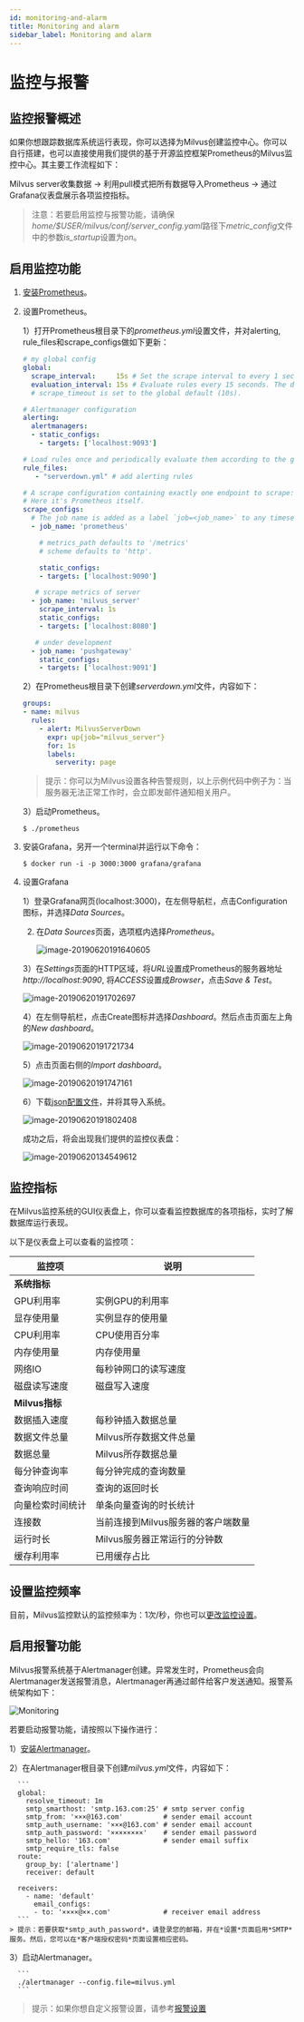 ```yaml
---
id: monitoring-and-alarm
title: Monitoring and alarm
sidebar_label: Monitoring and alarm
---
```


# 监控与报警

## 监控报警概述
如果你想跟踪数据库系统运行表现，你可以选择为Milvus创建监控中心。你可以自行搭建，也可以直接使用我们提供的基于开源监控框架Prometheus的Milvus监控中心。其主要工作流程如下：

Milvus server收集数据 -> 利用pull模式把所有数据导入Prometheus -> 通过Grafana仪表盘展示各项监控指标。

> 注意：若要启用监控与报警功能，请确保*home/$USER/milvus/conf/server_config.yaml*路径下*metric_config*文件中的参数*is_startup*设置为*on*。

## 启用监控功能

1. [安装Prometheus](https://prometheus.io/download/#prometheus)。

2. 设置Prometheus。

   1）打开Prometheus根目录下的*prometheus.yml*设置文件，并对alerting, rule_files和scrape_configs做如下更新：
   
      ```yaml
      # my global config
      global:
        scrape_interval:     15s # Set the scrape interval to every 1 seconds. Default is every 1 minute.
        evaluation_interval: 15s # Evaluate rules every 15 seconds. The default is every 1 minute.
        # scrape_timeout is set to the global default (10s).

      # Alertmanager configuration
      alerting:
        alertmanagers:
        - static_configs:
          - targets: ['localhost:9093']

      # Load rules once and periodically evaluate them according to the global 'evaluation_interval'.
      rule_files:
         - "serverdown.yml" # add alerting rules

      # A scrape configuration containing exactly one endpoint to scrape:
      # Here it's Prometheus itself.
      scrape_configs:
        # The job name is added as a label `job=<job_name>` to any timeseries scraped from this config.
        - job_name: 'prometheus'

          # metrics_path defaults to '/metrics'
          # scheme defaults to 'http'.

          static_configs:
          - targets: ['localhost:9090']

  	     # scrape metrics of server
        - job_name: 'milvus_server'
          scrape_interval: 1s
          static_configs:
          - targets: ['localhost:8080']

  	     # under development
        - job_name: 'pushgateway'
          static_configs:
          - targets: ['localhost:9091']
      ```

   2）在Prometheus根目录下创建*serverdown.yml*文件，内容如下：

      ```yaml
      groups:
      - name: milvus
        rules:
          - alert: MilvusServerDown
            expr: up{job="milvus_server"}
            for: 1s
            labels:
              serverity: page
      ```
      > 提示：你可以为Milvus设置各种告警规则，以上示例代码中例子为：当服务器无法正常工作时，会立即发邮件通知相关用户。

   3）启动Prometheus。
      ```
      $ ./prometheus
      ```

3. 安装Grafana，另开一个terminal并运行以下命令：
   
      ```
      $ docker run -i -p 3000:3000 grafana/grafana
      ```
4. 设置Grafana
   
   1）登录Grafana网页(localhost:3000)，在左侧导航栏，点击Configuration图标，并选择*Data Sources*。
   
   2) 在*Data Sources*页面，选项框内选择*Prometheus*。
   
      ![image-20190620191640605](assets/datasource.png)
   
   3）在*Settings*页面的HTTP区域，将*URL*设置成Prometheus的服务器地址*http://localhost:9090*, 将*ACCESS*设置成*Browser*，点击*Save & Test*。
   
      ![image-20190620191702697](assets/settings.png)
   
   4）在左侧导航栏，点击Create图标并选择*Dashboard*。然后点击页面左上角的*New dashboard*。
   
      ![image-20190620191721734](assets/dashboard.png)
   
   5）点击页面右侧的*Import dashboard*。
   
      ![image-20190620191747161](assets/importdashboard.png)
   
   6）下载[json配置文件](assets/dashboard.json)，并将其导入系统。
   
      ![image-20190620191802408](assets/importjson.png)

   成功之后，将会出现我们提供的监控仪表盘：
   
   ![image-20190620134549612](assets/prometheus.png)


## 监控指标
在Milvus监控系统的GUI仪表盘上，你可以查看监控数据库的各项指标，实时了解数据库运行表现。

以下是仪表盘上可以查看的监控项：

|    监控项       |      说明                        |
|----------------|----------------------------------|
| **系统指标**    |                                  |
| GPU利用率       |    实例GPU的利用率                |
| 显存使用量      |    实例显存的使用量                |
| CPU利用率       |    CPU使用百分率                  |
| 内存使用量      |     内存使用量                     |
| 网络IO          |    每秒钟网口的读写速度            |
| 磁盘读写速度     |    磁盘写入速度                   |
| **Milvus指标**  |                                  |
| 数据插入速度     |         每秒钟插入数据总量        |
| 数据文件总量     |       Milvus所存数据文件总量      |
| 数据总量        |Milvus所存数据总量                 |
| 每分钟查询率    |  每分钟完成的查询数量              |
| 查询响应时间     |      查询的返回时长               |
| 向量检索时间统计  |    单条向量查询的时长统计         |
| 连接数          |  当前连接到Milvus服务器的客户端数量 |
| 运行时长        |   Milvus服务器正常运行的分钟数      |
| 缓存利用率       |    已用缓存占比                   |

## 设置监控频率
目前，Milvus监控默认的监控频率为：1次/秒，你也可以[更改监控设置](https://prometheus.io/docs/prometheus/latest/configuration/configuration/)。


## 启用报警功能
Milvus报警系统基于Alertmanager创建。异常发生时，Prometheus会向Alertmanager发送报警消息，Alertmanager再通过邮件给客户发送通知。报警系统架构如下：

![Monitoring](assets/Monitoring.png)

若要启动报警功能，请按照以下操作进行：

   1）[安装Alertmanager](prometheus.io/download/#alertmanager)。

   2）在Alertmanager根目录下创建*milvus.yml*文件，内容如下：

      ```
      global:
        resolve_timeout: 1m
        smtp_smarthost: 'smtp.163.com:25' # smtp server config
        smtp_from: '×××@163.com'          # sender email account
        smtp_auth_username: '×××@163.com' # sender email account
        smtp_auth_password: '××××××××'    # sender email password
        smtp_hello: '163.com'             # sender email suffix
        smtp_require_tls: false
      route:
        group_by: ['alertname']
        receiver: default
    
      receivers:
        - name: 'default'
          email_configs:
          - to: '××××@××.com'             # receiver email address
      ```
    > 提示：若要获取*smtp_auth_password*，请登录您的邮箱，并在*设置*页面启用*SMTP*服务。然后，您可以在*客户端授权密码*页面设置相应密码。

   3）启动Alertmanager。

      ```
      ./alertmanager --config.file=milvus.yml
      ```
> 提示：如果你想自定义报警设置，请参考[报警设置](https://prometheus.io/docs/alerting/configuration/#configuration-file)

